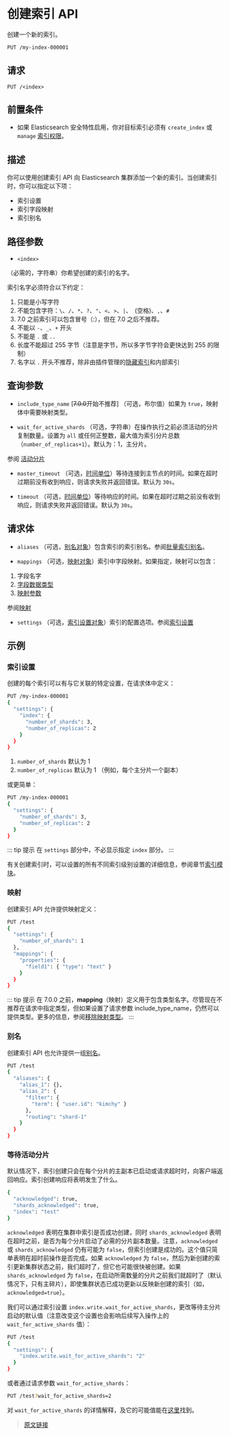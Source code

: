 # 创建索引 API

创建一个新的索引。

```bash
PUT /my-index-000001
```

## 请求

`PUT /<index>`

## 前置条件

- 如果 Elasticsearch 安全特性启用，你对目标索引必须有 `create_index` 或 `manage` [索引权限](/secure_the_elastic_statck/user_authorization/security_privileges#索引权限)。

## 描述

你可以使用创建索引 API 向 Elasticsearch 集群添加一个新的索引。当创建索引时，你可以指定以下项：

- 索引设置
- 索引字段映射
- 索引别名

## 路径参数

- `<index>`

（必需的，字符串）你希望创建的索引的名字。

索引名字必须符合以下约定：

1. 只能是小写字符
2. 不能包含字符：`\`、`/`、`*`、`?`、`"`、`<`、`>`、`|`、` `(空格)、`,`、`#`
3. 7.0 之前索引可以包含冒号（:），但在 7.0 之后不推荐。
4. 不能以 `-`、`_`、`+` 开头
5. 不能是 `.` 或 `..`
6. 长度不能超过 255 字节（注意是字节，所以多字节字符会更快达到 255 的限制）
7. 名字以 `.` 开头不推荐，除非由插件管理的[隐藏索引](/index_modules)和内部索引

## 查询参数

- `include_type_name`
[~~7.0.0~~开始不推荐] （可选，布尔值）如果为 `true`，映射体中需要映射类型。

- `wait_for_active_shards`
（可选，字符串）在操作执行之前必须活动的分片复制数量。设置为 `all` 或任何正整数，最大值为索引分片总数（`number_of_replicas+1`）。默认为：1，主分片。

参阅 [活动分片](/rest_apis/document_apis/esindex#活动分片)

- `master_timeout`
（可选，[时间单位](/rest_apis/api_convention/common_options#时间单位)）等待连接到主节点的时间。如果在超时过期前没有收到响应，则请求失败并返回错误。默认为 `30s`。

- `timeout`
（可选，[时间单位](/rest_apis/api_convention/common_options#时间单位)）等待响应的时间。如果在超时过期之前没有收到响应，则请求失败并返回错误。默认为 `30s`。

## 请求体

- `aliases`
（可选，[别名对象](/rest_apis/index_apis/bulk_index_alias)）包含索引的索引别名。参阅[批量索引别名](/rest_apis/index_apis/bulk_index_alias)。

- `mappings`
（可选，[映射对象](/mapping/mapping)）索引中字段映射。如果指定，映射可以包含：

1. 字段名字
2. [字段数据类型](/mapping/field_data_types)
3. [映射参数](/mapping/mapping_parameters/mapping_parameters)

参阅[映射](/mapping/mapping)

- `settings`
（可选，[索引设置对象](/index_modules#索引设置)）索引的配置选项。参阅[索引设置](/index_modules#索引设置)

## 示例

### 索引设置

创建的每个索引可以有与它关联的特定设置，在请求体中定义：

```bash
PUT /my-index-000001
{
  "settings": {
    "index": {
      "number_of_shards": 3,  
      "number_of_replicas": 2
    }
  }
}
```

1. `number_of_shards` 默认为 1
2. `number_of_replicas` 默认为 1 （例如，每个主分片一个副本）

或更简单：

```bash
PUT /my-index-000001
{
  "settings": {
    "number_of_shards": 3,
    "number_of_replicas": 2
  }
}
```

::: tip 提示
在 `settings` 部分中，不必显示指定 `index` 部分。
:::

有关创建索引时，可以设置的所有不同索引级别设置的详细信息，参阅章节[索引模块](/index_modules)。

### 映射

创建索引 API 允许提供映射定义：

```bash
PUT /test
{
  "settings": {
    "number_of_shards": 1
  },
  "mappings": {
    "properties": {
      "field1": { "type": "text" }
    }
  }
}
```

::: tip 提示
在 7.0.0 之前，**mapping**（映射）定义用于包含类型名字。尽管现在不推荐在请求中指定类型，但如果设置了请求参数 include_type_name，仍然可以提供类型。更多的信息，参阅[移除映射类型](/mapping/removal_of_mapping_types)。
:::

### 别名

创建索引 API 也允许提供一组[别名](/rest_apis/index_apis/bulk_index_alias)。

```bash
PUT /test
{
  "aliases": {
    "alias_1": {},
    "alias_2": {
      "filter": {
        "term": { "user.id": "kimchy" }
      },
      "routing": "shard-1"
    }
  }
}
```

### 等待活动分片

默认情况下，索引创建只会在每个分片的主副本已启动或请求超时时，向客户端返回响应。索引创建响应将表明发生了什么。

```bash
{
  "acknowledged": true,
  "shards_acknowledged": true,
  "index": "test"
}
```

`acknowledged` 表明在集群中索引是否成功创建，同时 `shards_acknowledged` 表明在超时之前，是否为每个分片启动了必需的分片副本数量。注意，`acknowledged` 或 `shards_acknowledged` 仍有可能为 `false`，但索引创建是成功的。这个值只简单表明在超时前操作是否完成。如果 `acknowledged` 为 `false`，然后为新创建的索引更新集群状态之前，我们超时了，但它也可能很快被创建。如果 `shards_acknowledged` 为 `false`，在启动所需数量的分片之前我们就超时了（默认情况下，只有主碎片），即使集群状态已成功更新以反映新创建的索引（如，`acknowledged=true`）。

我们可以通过索引设置 `index.write.wait_for_active_shards`，更改等待主分片启动的默认值（注意改变这个设置也会影响后续写入操作上的 `wait_for_active_shards` 值）：

```bash
PUT /test
{
  "settings": {
    "index.write.wait_for_active_shards": "2"
  }
}
```

或者通过请求参数 `wait_for_active_shards`：

```bash
PUT /test?wait_for_active_shards=2
```

对 `wait_for_active_shards` 的详情解释，及它的可能值能在[这里](/rest_apis/document_apis/esindex#活动分片)找到。

> [原文链接](https://www.elastic.co/guide/en/elasticsearch/reference/current/indices-create-index.html)
